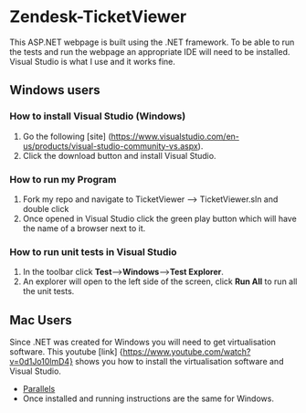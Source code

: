 # Zendesk-TicketViewer

This ASP.NET webpage is built using the .NET framework. To be able to run the tests and run the webpage an appropriate IDE will need to be installed. Visual Studio is what I use and it works fine.

## Windows users

### How to install Visual Studio (Windows)

1. Go the following [site] (https://www.visualstudio.com/en-us/products/visual-studio-community-vs.aspx).
2. Click the download button and install Visual Studio.

### How to run my Program

1. Fork my repo and navigate to TicketViewer --> TicketViewer.sln and double click
2. Once opened in Visual Studio click the green play button which will have the name of a browser next to it.

### How to run unit tests in Visual Studio

1. In the toolbar click **Test**-->**Windows**-->**Test Explorer**.
2.  An explorer will open to the left side of the screen, click **Run All** to run all the unit tests.
  
## Mac Users
Since .NET was created for Windows you will need to get virtualisation software. This youtube [link] {https://www.youtube.com/watch?v=0d1Jo10lmD4} shows you how to install the virtualisation software and Visual Studio.
- [Parallels](http://www.parallels.com/au/products/desktop/download/)
- Once installed and running instructions are the same for Windows.
